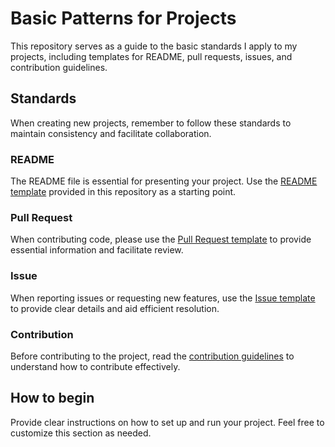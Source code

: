 # Basic Patterns for Projects

This repository serves as a guide to the basic standards I apply to my projects, including templates for README, pull requests, issues, and contribution guidelines.

## Standards

When creating new projects, remember to follow these standards to maintain consistency and facilitate collaboration.

### README

The README file is essential for presenting your project. Use the [README template](./README_TEMPLATE.md) provided in this repository as a starting point.

### Pull Request

When contributing code, please use the [Pull Request template](./PULL_REQUEST_TEMPLATE.md) to provide essential information and facilitate review.

### Issue

When reporting issues or requesting new features, use the [Issue template](./ISSUE_TEMPLATE/MODELS.md) to provide clear details and aid efficient resolution.

### Contribution

Before contributing to the project, read the [contribution guidelines](./CONTRIBUTING.md) to understand how to contribute effectively.

## How to begin

Provide clear instructions on how to set up and run your project. Feel free to customize this section as needed.
